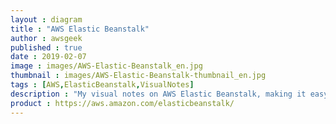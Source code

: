 ```yaml
---
layout : diagram
title : "AWS Elastic Beanstalk"
author : awsgeek
published : true
date : 2019-02-07
image : images/AWS-Elastic-Beanstalk_en.jpg
thumbnail : images/AWS-Elastic-Beanstalk-thumbnail_en.jpg
tags : [AWS,ElasticBeanstalk,VisualNotes]
description : "My visual notes on AWS Elastic Beanstalk, making it easy for you to deploy and manage your web apps and services in the AWS Cloud. No experience required!"
product : https://aws.amazon.com/elasticbeanstalk/
---
```

